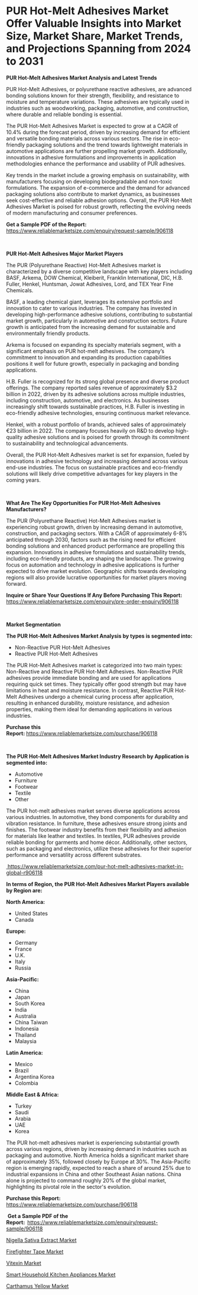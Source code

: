 <p><h1>PUR Hot-Melt Adhesives Market Offer Valuable Insights into Market Size, Market Share, Market Trends, and Projections Spanning from 2024 to 2031</h1></p><p><strong>PUR Hot-Melt Adhesives Market Analysis and Latest Trends</strong></p>
<p><p>PUR Hot-Melt Adhesives, or polyurethane reactive adhesives, are advanced bonding solutions known for their strength, flexibility, and resistance to moisture and temperature variations. These adhesives are typically used in industries such as woodworking, packaging, automotive, and construction, where durable and reliable bonding is essential.</p><p>The PUR Hot-Melt Adhesives Market is expected to grow at a CAGR of 10.4% during the forecast period, driven by increasing demand for efficient and versatile bonding materials across various sectors. The rise in eco-friendly packaging solutions and the trend towards lightweight materials in automotive applications are further propelling market growth. Additionally, innovations in adhesive formulations and improvements in application methodologies enhance the performance and usability of PUR adhesives.</p><p>Key trends in the market include a growing emphasis on sustainability, with manufacturers focusing on developing biodegradable and non-toxic formulations. The expansion of e-commerce and the demand for advanced packaging solutions also contribute to market dynamics, as businesses seek cost-effective and reliable adhesion options. Overall, the PUR Hot-Melt Adhesives Market is poised for robust growth, reflecting the evolving needs of modern manufacturing and consumer preferences.</p></p>
<p><strong>Get a Sample PDF of the Report:&nbsp;</strong> <a href="https://www.reliablemarketsize.com/enquiry/request-sample/906118?utm_campaign=1845&utm_medium=2&utm_source=Github&utm_content=ia&utm_term=03122024&utm_id=pur-hot-melt-adhesives">https://www.reliablemarketsize.com/enquiry/request-sample/906118</a></p>
<p>&nbsp;</p>
<p><strong>PUR Hot-Melt Adhesives Major Market Players</strong></p>
<p><p>The PUR (Polyurethane Reactive) Hot-Melt Adhesives market is characterized by a diverse competitive landscape with key players including BASF, Arkema, DOW Chemical, Kleiberit, Franklin International, DIC, H.B. Fuller, Henkel, Huntsman, Jowat Adhesives, Lord, and TEX Year Fine Chemicals.</p><p>BASF, a leading chemical giant, leverages its extensive portfolio and innovation to cater to various industries. The company has invested in developing high-performance adhesive solutions, contributing to substantial market growth, particularly in automotive and construction sectors. Future growth is anticipated from the increasing demand for sustainable and environmentally friendly products.</p><p>Arkema is focused on expanding its specialty materials segment, with a significant emphasis on PUR hot-melt adhesives. The company’s commitment to innovation and expanding its production capabilities positions it well for future growth, especially in packaging and bonding applications.</p><p>H.B. Fuller is recognized for its strong global presence and diverse product offerings. The company reported sales revenue of approximately $3.2 billion in 2022, driven by its adhesive solutions across multiple industries, including construction, automotive, and electronics. As businesses increasingly shift towards sustainable practices, H.B. Fuller is investing in eco-friendly adhesive technologies, ensuring continuous market relevance.</p><p>Henkel, with a robust portfolio of brands, achieved sales of approximately €23 billion in 2022. The company focuses heavily on R&D to develop high-quality adhesive solutions and is poised for growth through its commitment to sustainability and technological advancements.</p><p>Overall, the PUR Hot-Melt Adhesives market is set for expansion, fueled by innovations in adhesive technology and increasing demand across various end-use industries. The focus on sustainable practices and eco-friendly solutions will likely drive competitive advantages for key players in the coming years.</p></p>
<p>&nbsp;</p>
<p><strong>What Are The Key Opportunities For PUR Hot-Melt Adhesives Manufacturers?</strong></p>
<p><p>The PUR (Polyurethane Reactive) Hot-Melt Adhesives market is experiencing robust growth, driven by increasing demand in automotive, construction, and packaging sectors. With a CAGR of approximately 6-8% anticipated through 2030, factors such as the rising need for efficient bonding solutions and enhanced product performance are propelling this expansion. Innovations in adhesive formulations and sustainability trends, including eco-friendly products, are shaping the landscape. The growing focus on automation and technology in adhesive applications is further expected to drive market evolution. Geographic shifts towards developing regions will also provide lucrative opportunities for market players moving forward.</p></p>
<p><strong>Inquire or Share Your Questions If Any Before Purchasing This Report:</strong> <a href="https://www.reliablemarketsize.com/enquiry/pre-order-enquiry/906118?utm_campaign=1845&utm_medium=2&utm_source=Github&utm_content=ia&utm_term=03122024&utm_id=pur-hot-melt-adhesives">https://www.reliablemarketsize.com/enquiry/pre-order-enquiry/906118</a></p>
<p>&nbsp;</p>
<p><strong>Market Segmentation</strong></p>
<p><strong>The PUR Hot-Melt Adhesives Market Analysis by types is segmented into:</strong></p>
<p><ul><li>Non-Reactive PUR Hot-Melt Adhesives</li><li>Reactive PUR Hot-Melt Adhesives</li></ul></p>
<p><p>The PUR Hot-Melt Adhesives market is categorized into two main types: Non-Reactive and Reactive PUR Hot-Melt Adhesives. Non-Reactive PUR adhesives provide immediate bonding and are used for applications requiring quick set times. They typically offer good strength but may have limitations in heat and moisture resistance. In contrast, Reactive PUR Hot-Melt Adhesives undergo a chemical curing process after application, resulting in enhanced durability, moisture resistance, and adhesion properties, making them ideal for demanding applications in various industries.</p></p>
<p><strong>Purchase this Report:&nbsp;</strong><a href="https://www.reliablemarketsize.com/purchase/906118?utm_campaign=1845&utm_medium=2&utm_source=Github&utm_content=ia&utm_term=03122024&utm_id=pur-hot-melt-adhesives">https://www.reliablemarketsize.com/purchase/906118</a></p>
<p>&nbsp;</p>
<p><strong>The PUR Hot-Melt Adhesives Market Industry Research by Application is segmented into:</strong></p>
<p><ul><li>Automotive</li><li>Furniture</li><li>Footwear</li><li>Textile</li><li>Other</li></ul></p>
<p><p>The PUR hot-melt adhesives market serves diverse applications across various industries. In automotive, they bond components for durability and vibration resistance. In furniture, these adhesives ensure strong joints and finishes. The footwear industry benefits from their flexibility and adhesion for materials like leather and textiles. In textiles, PUR adhesives provide reliable bonding for garments and home décor. Additionally, other sectors, such as packaging and electronics, utilize these adhesives for their superior performance and versatility across different substrates.</p></p>
<p><a href="https://www.reliablemarketsize.com/pur-hot-melt-adhesives-market-in-global-r906118?utm_campaign=1845&utm_medium=2&utm_source=Github&utm_content=ia&utm_term=03122024&utm_id=pur-hot-melt-adhesives">&nbsp;https://www.reliablemarketsize.com/pur-hot-melt-adhesives-market-in-global-r906118</a></p>
<p><strong>In terms of Region, the PUR Hot-Melt Adhesives Market Players available by Region are:</strong></p>
<p>
    <p> <strong> North America: </strong>
        <ul>
            <li>United States</li>
            <li>Canada</li>
        </ul>
        </p> 
    <p> <strong> Europe: </strong>
        <ul>
            <li>Germany</li>
            <li>France</li>
            <li>U.K.</li>
            <li>Italy</li>
            <li>Russia</li>
        </ul>
        </p> 
    <p> <strong> Asia-Pacific: </strong>
        <ul>
            <li>China</li>
            <li>Japan</li>
            <li>South Korea</li>
            <li>India</li>
            <li>Australia</li>
            <li>China Taiwan</li>
            <li>Indonesia</li>
            <li>Thailand</li>
            <li>Malaysia</li>
        </ul>
        </p> 
    <p> <strong> Latin America: </strong>
        <ul>
            <li>Mexico</li>
            <li>Brazil</li>
            <li>Argentina Korea</li>
            <li>Colombia</li>
        </ul>
        </p> 
    <p> <strong> Middle East & Africa: </strong>
        <ul>
            <li>Turkey</li>
            <li>Saudi</li>
            <li>Arabia</li>
            <li>UAE</li>
            <li>Korea</li>
        </ul>
    </p>
    </p>
<p><p>The PUR hot-melt adhesives market is experiencing substantial growth across various regions, driven by increasing demand in industries such as packaging and automotive. North America holds a significant market share of approximately 35%, followed closely by Europe at 30%. The Asia-Pacific region is emerging rapidly, expected to reach a share of around 25% due to industrial expansions in China and other Southeast Asian nations. China alone is projected to command roughly 20% of the global market, highlighting its pivotal role in the sector's evolution.</p></p>
<p><strong>Purchase this Report: </strong><a href="https://www.reliablemarketsize.com/purchase/906118?utm_campaign=1845&utm_medium=2&utm_source=Github&utm_content=ia&utm_term=03122024&utm_id=pur-hot-melt-adhesives">https://www.reliablemarketsize.com/purchase/906118</a></p>
<p>&nbsp;<strong>Get a Sample PDF of the Report:&nbsp;&nbsp;</strong><a href="https://www.reliablemarketsize.com/enquiry/request-sample/906118?utm_campaign=1845&utm_medium=2&utm_source=Github&utm_content=ia&utm_term=03122024&utm_id=pur-hot-melt-adhesives">https://www.reliablemarketsize.com/enquiry/request-sample/906118</a></p>
<p><strong></strong></p>
<p><p><a href="https://issuu.com/reportprime-2/docs/nigella-sativa-extract-market-size-2030.pptx?utm_campaign=1845&utm_medium=2&utm_source=Github&utm_content=ia&utm_term=03122024&utm_id=pur-hot-melt-adhesives">Nigella Sativa Extract Market</a></p><p><a href="https://www.linkedin.com/pulse/firefighter-tape-market-revolution-2024-2031-trends-shaping-vrcne?utm_campaign=1845&utm_medium=2&utm_source=Github&utm_content=ia&utm_term=03122024&utm_id=pur-hot-melt-adhesives">Firefighter Tape Market</a></p><p><a href="https://issuu.com/reportprime-2/docs/vitexin-market-size-2030.pptx?utm_campaign=1845&utm_medium=2&utm_source=Github&utm_content=ia&utm_term=03122024&utm_id=pur-hot-melt-adhesives">Vitexin Market</a></p><p><a href="https://github.com/RickHolmes3/Market-Research-Report-List-7/blob/main/smart-household-kitchen-appliances-market.md?utm_campaign=1845&utm_medium=2&utm_source=Github&utm_content=ia&utm_term=03122024&utm_id=pur-hot-melt-adhesives">Smart Household Kitchen Appliances Market</a></p><p><a href="https://www.linkedin.com/pulse/carthamus-yellow-market-evolution-regional-adaptations-ohmne?utm_campaign=1845&utm_medium=2&utm_source=Github&utm_content=ia&utm_term=03122024&utm_id=pur-hot-melt-adhesives">Carthamus Yellow Market</a></p></p>